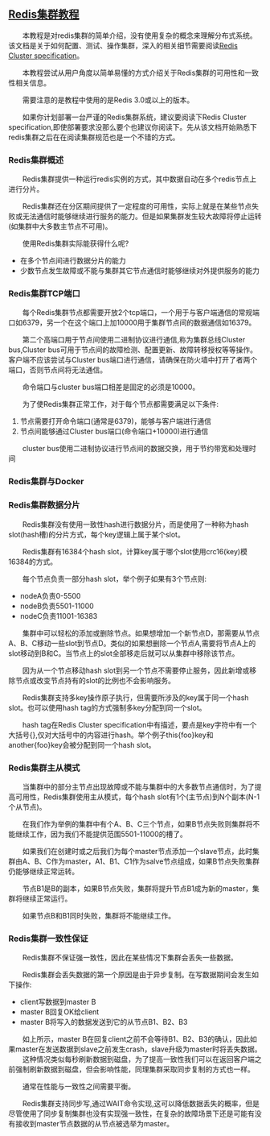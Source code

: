 [Redis集群教程](https://redis.io/topics/cluster-tutorial)
---
&emsp;&emsp;本教程是对redis集群的简单介绍，没有使用复杂的概念来理解分布式系统。该文档是关于如何配置、测试、操作集群，深入的相关细节需要阅读[Redis Cluster specification]()。

&emsp;&emsp;本教程尝试从用户角度以简单易懂的方式介绍关于Redis集群的可用性和一致性相关信息。

&emsp;&emsp;需要注意的是教程中使用的是Redis 3.0或以上的版本。

&emsp;&emsp;如果你计划部署一台严谨的Redis集群系统，建议要阅读下Redis Cluster specification,即使部署要求没那么要个也建议你阅读下。先从该文档开始熟悉下redis集群之后在在阅读集群规范也是一个不错的方式。

### Redis集群概述

&emsp;&emsp;Redis集群提供一种运行redis实例的方式，其中数据自动在多个redis节点上进行分片。

&emsp;&emsp;Redis集群还在分区期间提供了一定程度的可用性，实际上就是在某些节点失败或无法通信时能够继续进行服务的能力。但是如果集群发生较大故障将停止运转(如集群中大多数主节点不可用)。

&emsp;&emsp;使用Redis集群实际能获得什么呢?

* 在多个节点间进行数据分片的能力
* 少数节点发生故障或不能与集群其它节点通信时能够继续对外提供服务的能力

### Redis集群TCP端口

&emsp;&emsp;每个Redis集群节点都需要开放2个tcp端口，一个用于与客户端通信的常规端口如6379，另一个在这个端口上加10000用于集群节点间的数据通信如16379。

&emsp;&emsp;第二个高端口用于节点间使用二进制协议进行通信,称为集群总线Cluster bus,Cluster bus可用于节点间的故障检测、配置更新、故障转移授权等等操作。客户端不应该尝试与Cluster bus端口进行通信，请确保在防火墙中打开了者两个端口，否则节点间将无法通信。

&emsp;&emsp;命令端口与cluster bus端口相差是固定的必须是10000。

&emsp;&emsp;为了使Redis集群正常工作，对于每个节点都需要满足以下条件:

1. 节点需要打开命令端口(通常是6379)，能够与客户端进行通信
2. 节点间能够通过Cluster bus端口(命令端口+10000)进行通信

&emsp;&emsp;cluster bus使用二进制协议进行节点间的数据交换，用于节约带宽和处理时间

### Redis集群与Docker

### Redis集群数据分片

&emsp;&emsp;Redis集群没有使用一致性hash进行数据分片，而是使用了一种称为hash slot(hash槽)的分片方式，每个key逻辑上属于某个slot。

&emsp;&emsp;Redis集群有16384个hash slot，计算key属于哪个slot使用crc16(key)模16384的方式。

&emsp;&emsp;每个节点负责一部分hash slot，举个例子如果有3个节点则:

* nodeA负责0-5500
* nodeB负责5501-11000
* nodeC负责11001-16383

&emsp;&emsp;集群中可以轻松的添加或删除节点。如果想增加一个新节点D，那需要从节点A、B、C移动一些slot到节点D。类似的如果想删除一个节点A,需要将节点A上的slot移动到B和C。当节点上的slot全部移走后就可以从集群中移除该节点。

&emsp;&emsp;因为从一个节点移动hash slot到另一个节点不需要停止服务，因此新增或移除节点或改变节点持有的slot的比例也不会影响服务。

&emsp;&emsp;Redis集群支持多key操作原子执行，但需要所涉及的key属于同一个hash slot。也可以使用hash tag的方式强制多key分配到同一个slot。

&emsp;&emsp;hash tag在Redis Cluster specification中有描述，要点是key字符中有一个大括号{},仅对大括号中的内容进行hash。举个例子this{foo}key和another{foo}key会被分配到同一个hash slot。

### Redis集群主从模式

&emsp;&emsp;当集群中的部分主节点出现故障或不能与集群中的大多数节点通信时，为了提高可用性，Redis集群使用主从模式，每个hash slot有1个(主节点)到N个副本(N-1个从节点)。

&emsp;&emsp;在我们作为举例的集群中有个A、B、C三个节点，如果B节点失败则集群将不能继续工作，因为我们不能提供范围5501-11000的槽了。

&emsp;&emsp;如果我们在创建时或之后我们为每个master节点添加一个slave节点，此时集群由A、B、C作为master，A1、B1、C1作为salve节点组成，如果B节点失败集群仍能够继续正常运转。

&emsp;&emsp;节点B1是B的副本，如果B节点失败，集群将提升节点B1成为新的master，集群将继续正常运行。

&emsp;&emsp;如果节点B和B1同时失败，集群将不能继续工作。

### Redis集群一致性保证

&emsp;&emsp;Redis集群不保证强一致性，因此在某些情况下集群会丢失一些数据。

&emsp;&emsp;Redis集群会丢失数据的第一个原因是由于异步复制。在写数据期间会发生如下操作:

* client写数据到master B
* master B回复OK给client
* master B将写入的数据发送到它的从节点B1、B2、B3

&emsp;&emsp;如上所示，master B在回复client之前不会等待B1、B2、B3的确认，因此如果master在发送数据到slave之前发生crash，slave升级为master时将丢失数据。
&emsp;&emsp;这种情况类似每秒刷新数据到磁盘，为了提高一致性我们可以在返回客户端之前强制刷新数据到磁盘，但会影响性能，同理集群采取同步复制的方式也一样。

&emsp;&emsp;通常在性能与一致性之间需要平衡。

&emsp;&emsp;Redis集群支持同步写,通过WAIT命令实现,这可以降低数据丢失的概率，但是尽管使用了同步复制集群也没有实现强一致性，在复杂的故障场景下还是可能有没有接收到master节点数据的从节点被选举为master。









